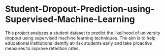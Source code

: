 # Student-Dropout-Prediction-using-Supervised-Machine-Learning
This project analyzes a student dataset to predict the likelihood of university dropout using supervised machine learning techniques. The aim is to help educational institutions identify at-risk students early and take proactive measures to improve retention rates.
